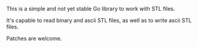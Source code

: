 This is a simple and not yet stable Go library to work with STL files.

It's capable to read binary and ascii STL files, as well as to write ascii STL files.

Patches are welcome.
